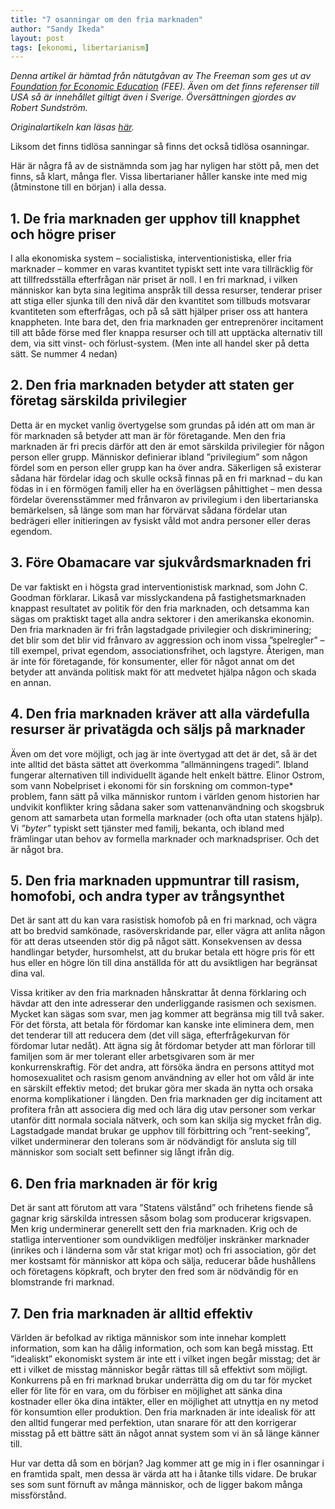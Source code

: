 ```yaml
---
title: "7 osanningar om den fria marknaden"
author: "Sandy Ikeda"
layout: post
tags: [ekonomi, libertarianism]
---
```


*Denna artikel är hämtad från nätutgåvan av The Freeman som ges ut av [Foundation for Economic Education](http://www.fee.org/) (FEE). Även om det finns referenser till USA så är innehållet giltigt även i Sverige. Översättningen gjordes av Robert Sundström.*

*Originalartikeln kan läsas [här](http://www.fee.org/the_freeman/detail/7-falsehoods-about-the-free-market).*

Liksom det finns tidlösa sanningar så finns det också tidlösa osanningar.

Här är några få av de sistnämnda som jag har nyligen har stött på, men det finns, så klart, många fler. Vissa libertarianer håller kanske inte med mig (åtminstone till en början) i alla dessa.


## 1. De fria marknaden ger upphov till knapphet och högre priser
I alla ekonomiska system – socialistiska, interventionistiska, eller fria marknader – kommer en varas kvantitet typiskt sett inte vara tillräcklig för att tillfredsställa efterfrågan när priset är noll. I en fri marknad, i vilken människor kan byta sina legitima anspråk till dessa resurser, tenderar priser att stiga eller sjunka till den nivå där den kvantitet som tillbuds motsvarar kvantiteten som efterfrågas, och på så sätt hjälper priser oss att hantera knappheten. Inte bara det, den fria marknaden ger entreprenörer incitament till att både förse med fler knappa resurser och till att upptäcka alternativ till dem, via sitt vinst- och förlust-system. (Men inte all handel sker på detta sätt. Se nummer 4 nedan)

## 2. Den fria marknaden betyder att staten ger företag särskilda privilegier
Detta är en mycket vanlig övertygelse som grundas på idén att om man är för marknaden så betyder att man är för företagande. Men den fria marknaden är fri precis därför att den är emot särskilda privilegier för någon person eller grupp. Människor definierar ibland ”privilegium” som någon fördel som en person eller grupp kan ha över andra. Säkerligen så existerar sådana här fördelar idag och skulle också finnas på en fri marknad – du kan födas in i en förmögen familj eller ha en överlägsen påhittighet – men dessa fördelar överensstämmer med frånvaron av privilegium i den libertarianska bemärkelsen, så länge som man har förvärvat sådana fördelar utan bedrägeri eller initieringen av fysiskt våld mot andra personer eller deras egendom.

## 3. Före Obamacare var sjukvårdsmarknaden fri
De var faktiskt en i högsta grad interventionistisk marknad, som John C. Goodman förklarar. Likaså var misslyckandena på fastighetsmarknaden knappast resultatet av politik för den fria marknaden, och detsamma kan sägas om praktiskt taget alla andra sektorer i den amerikanska ekonomin. Den fria marknaden är fri från lagstadgade privilegier och diskriminering; det blir som det blir vid frånvaro av aggression och inom vissa ”spelregler” – till exempel, privat egendom, associationsfrihet, och lagstyre. Återigen, man är inte för företagande, för konsumenter, eller för något annat om det betyder att använda politisk makt för att medvetet hjälpa någon och skada en annan.

## 4. Den fria marknaden kräver att alla värdefulla resurser är privatägda och säljs på marknader
Även om det vore möjligt, och jag är inte övertygad att det är det, så är det inte alltid det bästa sättet att överkomma ”allmänningens tragedi”. Ibland fungerar alternativen till individuellt ägande helt enkelt bättre. Elinor Ostrom, som vann Nobelpriset i ekonomi för sin forskning om common-type* problem, fann sätt på vilka människor runtom i världen genom historien har undvikit konflikter kring sådana saker som vattenanvändning och skogsbruk genom att samarbeta utan formella marknader (och ofta utan statens hjälp). Vi *”byter”* typiskt sett tjänster med familj, bekanta, och ibland med främlingar utan behov av formella marknader och marknadspriser. Och det är något bra.

## 5. Den fria marknaden uppmuntrar till rasism, homofobi, och andra typer av trångsynthet
Det är sant att du kan vara rasistisk homofob på en fri marknad, och vägra att bo bredvid samkönade, rasöverskridande par, eller vägra att anlita någon för att deras utseenden stör dig på något sätt. Konsekvensen av dessa handlingar betyder, hursomhelst, att du brukar betala ett högre pris för ett hus eller en högre lön till dina anställda för att du avsiktligen har begränsat dina val.

Vissa kritiker av den fria marknaden hånskrattar åt denna förklaring och hävdar att den inte adresserar den underliggande rasismen och sexismen. Mycket kan sägas som svar, men jag kommer att begränsa mig till två saker. För det första, att betala för fördomar kan kanske inte eliminera dem, men det tenderar till att reducera dem (det vill säga, efterfrågekurvan för fördomar lutar nedåt). Att ägna sig åt fördomar betyder att man förlorar till familjen som är mer tolerant eller arbetsgivaren som är mer konkurrenskraftig. För det andra, att försöka ändra en persons attityd mot homosexualitet och rasism genom användning av eller hot om våld är inte en särskilt effektiv metod; det brukar göra mer skada än nytta och orsaka enorma komplikationer i längden. Den fria marknaden ger dig incitament att profitera från att associera dig med och lära dig utav personer som verkar utanför ditt normala sociala nätverk, och som kan skilja sig mycket från dig. Lagstadgade mandat brukar ge upphov till förbittring och ”rent-seeking”, vilket underminerar den tolerans som är nödvändigt för ansluta sig till människor som socialt sett befinner sig långt ifrån dig.

## 6. Den fria marknaden är för krig
Det är sant att förutom att vara ”Statens välstånd” och frihetens fiende så gagnar krig särskilda intressen såsom bolag som producerar krigsvapen. Men krig underminerar generellt sett den fria marknaden. Krig och de statliga interventioner som oundvikligen medföljer inskränker marknader (inrikes och i länderna som vår stat krigar mot) och fri association, gör det mer kostsamt för människor att köpa och sälja, reducerar både hushållens och företagens köpkraft, och bryter den fred som är nödvändig för en blomstrande fri marknad.

## 7. Den fria marknaden är alltid effektiv
Världen är befolkad av riktiga människor som inte innehar komplett information, som kan ha dålig information, och som kan begå misstag. Ett ”idealiskt” ekonomiskt system är inte ett i vilket ingen begår misstag; det är ett i vilket de misstag människor begår rättas till så effektivt som möjligt. Konkurrens på en fri marknad brukar underrätta dig om du tar för mycket eller för lite för en vara, om du förbiser en möjlighet att sänka dina kostnader eller öka dina intäkter, eller en möjlighet att utnyttja en ny metod för konsumtion eller produktion. Den fria marknaden är inte idealisk för att den alltid fungerar med perfektion, utan snarare för att den korrigerar misstag på ett bättre sätt än något annat system som vi än så länge känner till.

Hur var detta då som en början? Jag kommer att ge mig in i fler osanningar i en framtida spalt, men dessa är värda att ha i åtanke tills vidare. De brukar ses som sunt förnuft av många människor, och de ligger bakom många missförstånd.